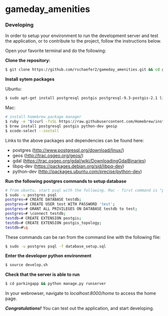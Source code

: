 # gameday_amenities

### Developing
In order to setup your environment to run the development server and test the application, or to contribute to the project, follow the instructions below.

Open your favorite terminal and do the following:

**Clone the repository:**
```sh
$ git clone https://github.com/rschaefer2/gameday_amenities.git && cd gameday_amenities
```
**Install sytem packages**

Ubuntu:
```sh
$ sudo apt-get install postgresql postgis postgresql-9.3-postgis-2.1 libpq-dev python-dev
```

Mac:
```sh
# install homebrew package manager
$ ruby -e "$(curl -fsSL https://raw.githubusercontent.com/Homebrew/install/master/install)"
$ brew install postgresql postgis python-dev geoip
$ xcode-select --install
```

Links to the above packages and dependencies can be found here:

- postgres   (http://www.postgresql.org/download/linux/)
- geos       (http://trac.osgeo.org/geos/)
- gdal       (https://trac.osgeo.org/gdal/wiki/DownloadingGdalBinaries)
- libpq-dev  (https://packages.debian.org/sid/libpq-dev)
- python-dev (http://packages.ubuntu.com/precise/python-dev)

**Run the following postgres commands to setup database**
```sh
# from ubuntu, start psql with the following. Mac - first command is "psql" only
$ sudo -u postgres psql
postgres=# CREATE DATABASE testdb;
postgres=# CREATE USER test WITH PASSWORD 'test';
postgres=# GRANT ALL PRIVILEGES ON DATABASE testdb to test;
postgres=# \connect testdb;
testdb=# CREATE EXTENSION postgis;
testdb=# CREATE EXTENSION postgis_topology;
testdb=#\q
```

These commands can be ran from the command line with the following file:
```sh
$ sudo -u postgres psql -f database_setup.sql
```

**Enter the developer python environment**
```sh
$ source develop.sh
```
**Check that the server is able to run**
```sh
$ cd parkingapp && python manage.py runserver
```
In your webrowser, navigate to *localhost:8000/home* to access the home page.

***Congratulations!*** You can test out the application, and start developing.




